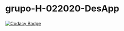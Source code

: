 # grupo-H-022020-DesApp

###

[![Codacy Badge](https://api.codacy.com/project/badge/Grade/e311599b2c5b40fab0a4d687c36a7952)](https://app.codacy.com/manual/rodrigoGarciaUnq/grupo-H-022020-DesApp?utm_source=github.com&utm_medium=referral&utm_content=rodrigoGarciaUnq/grupo-H-022020-DesApp&utm_campaign=Badge_Grade_Settings)
